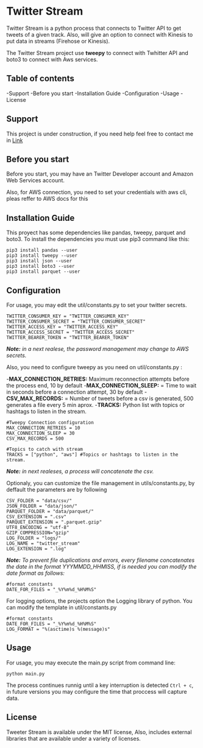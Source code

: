 # Twitter Stream
Twitter Stream is a python process that connects to Twitter API to get tweets of a given track. Also, will give an option to connect with Kinesis to put data in streams (Firehose or Kinesis).

The Twitter Stream project use **tweepy** to connect with Twhitter API and boto3 to connect with Aws services.

## Table of contents

-Support
-Before you start
-Installation Guide
-Configuration
-Usage
-License

## Support

This project is under construction, if you need help feel free to contact me in [Link](hola@danielfranco.me)

## Before you start

Before you start, you may have an Twitter Developer account and Amazon Web Services account.

Also, for AWS connection, you need to set your credentials with aws cli, pleas reffer to AWS docs for this

## Installation Guide

This proyect has some dependencies like pandas, tweepy, parquet and boto3. To install the dependencies you must use pip3 command like this:

```
pip3 install pandas --user
pip3 install tweepy --user
pip3 install json --user
pip3 install boto3 --user
pip3 install parquet --user
```

## Configuration

For usage, you may edit the util/constants.py to set your twitter secrets.

```
TWITTER_CONSUMER_KEY = "TWITTER_CONSUMER_KEY"
TWITTER_CONSUMER_SECRET = "TWITTER_CONSUMER_SECRET"
TWITTER_ACCESS_KEY = "TWITTER_ACCESS_KEY"
TWITTER_ACCESS_SECRET = "TWITTER_ACCESS_SECRET"
TWITTER_BEARER_TOKEN = "TWITTER_BEARER_TOKEN"
```

*__Note:__ in a next realese, the password management may change to AWS secrets.*

Also, you need to configure tweepy as you need on util/constants.py :

-__MAX_CONNECTION_RETRIES:__ Maximum reconnection attempts before the process end,  10 by default
-__MAX_CONNECTION_SLEEP:__ = Time to wait in seconds before a connection attempt, 30 by default
-__CSV_MAX_RECORDS:__ = Number of tweets before a csv is generated, 500 generates a file every 5 min aprox.
-__TRACKS:__ Python list with topics or hashtags to listen in the stream.

```
#Tweepy Connection configuration
MAX_CONNECTION_RETRIES = 10  
MAX_CONNECTION_SLEEP = 30    
CSV_MAX_RECORDS = 500        

#Topics to catch with stream
TRACKS = ["python", "aws"] #Topics or hashtags to listen in the stream.
```
*__Note:__ in next realeses, a process will concatenate the csv.*


Optionaly, you can customize the file management in utils/constants.py, by deffault the parameters are by following

```
CSV_FOLDER = "data/csv/"
JSON_FOLDER = "data/json/"
PARQUET_FOLDER = "data/parquet/"
CSV_EXTENSION = ".csv"
PARQUET_EXTENSION = ".parquet.gzip"
UTF8_ENCODING = "utf-8"
GZIP_COMPRESSION="gzip"
LOG_FOLDER = "logs/"
LOG_NAME = "twitter_stream"
LOG_EXTENSION = ".log"
```

*__Note:__ To prevent file duplications and errors, every filename concatenates the date in the format YYYMMDD_HHMISS, if is needed you can modify the date format as follows:*

```
#format constants
DATE_FOR_FILES = "_%Y%m%d_%H%M%S"
```

For logging options, the projects option the Logging library of python. You can modify the template in util/constants.py

```
#format constants
DATE_FOR_FILES = "_%Y%m%d_%H%M%S"
LOG_FORMAT = "%(asctime)s %(message)s"
```

## Usage

For usage, you may execute the main.py script from command line:

```
python main.py
```

The process continues runnig until a key interruption is detected `Ctrl + c`, in future versions you may configure the time that proccess will capture data.

## License

Tweeter Stream is available under the MIT license, Also, includes external libraries that are available under a variety of licenses.
